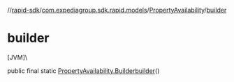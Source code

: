 //[rapid-sdk](../../../index.md)/[com.expediagroup.sdk.rapid.models](../index.md)/[PropertyAvailability](index.md)/[builder](builder.md)

# builder

[JVM]\

public final static [PropertyAvailability.Builder](-builder/index.md)[builder](builder.md)()
